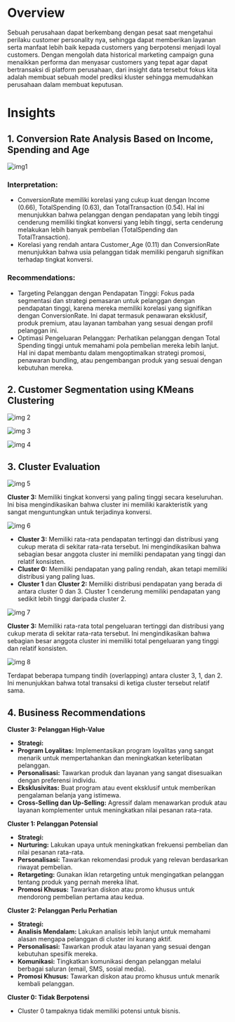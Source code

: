 # Overview

Sebuah perusahaan dapat berkembang dengan pesat saat mengetahui perilaku customer personality nya, sehingga dapat memberikan layanan serta manfaat lebih baik kepada customers yang berpotensi menjadi loyal customers. Dengan mengolah data historical marketing campaign guna menaikkan performa dan menyasar customers yang tepat agar dapat bertransaksi di platform perusahaan, dari insight data tersebut fokus kita adalah membuat sebuah model prediksi kluster sehingga memudahkan perusahaan dalam membuat keputusan.

# Insights

## 1. Conversion Rate Analysis Based on Income, Spending and Age

![img1](https://github.com/M-Fatoni/Predict-Customer-Personality-to-boost-marketing-campaign-by-using-Machine-Learning/blob/main/img/cvr%20corr.JPG)

### **Interpretation:**

- ConversionRate memiliki korelasi yang cukup kuat dengan Income (0.66), TotalSpending (0.63), dan TotalTransaction (0.54). Hal ini menunjukkan bahwa pelanggan dengan pendapatan yang lebih tinggi cenderung memiliki tingkat konversi yang lebih tinggi, serta cenderung melakukan lebih banyak pembelian (TotalSpending dan TotalTransaction).
- Korelasi yang rendah antara Customer_Age (0.11) dan ConversionRate menunjukkan bahwa usia pelanggan tidak memiliki pengaruh signifikan terhadap tingkat konversi.

### **Recommendations:**

- Targeting Pelanggan dengan Pendapatan Tinggi: Fokus pada segmentasi dan strategi pemasaran untuk pelanggan dengan pendapatan tinggi, karena mereka memiliki korelasi yang signifikan dengan ConversionRate. Ini dapat termasuk penawaran eksklusif, produk premium, atau layanan tambahan yang sesuai dengan profil pelanggan ini.
- Optimasi Pengeluaran Pelanggan: Perhatikan pelanggan dengan Total Spending tinggi untuk memahami pola pembelian mereka lebih lanjut. Hal ini dapat membantu dalam mengoptimalkan strategi promosi, penawaran bundling, atau pengembangan produk yang sesuai dengan kebutuhan mereka.


## 2. Customer Segmentation using KMeans Clustering

![img 2](https://github.com/M-Fatoni/Predict-Customer-Personality-to-boost-marketing-campaign-by-using-Machine-Learning/blob/main/img/elbow.JPG)

![img 3](https://github.com/M-Fatoni/Predict-Customer-Personality-to-boost-marketing-campaign-by-using-Machine-Learning/blob/main/img/newplot.png)

![img 4](https://github.com/M-Fatoni/Predict-Customer-Personality-to-boost-marketing-campaign-by-using-Machine-Learning/blob/main/img/silhouette.JPG)

## 3. Cluster Evaluation

![img 5](https://github.com/M-Fatoni/Predict-Customer-Personality-to-boost-marketing-campaign-by-using-Machine-Learning/blob/main/img/cvr%20dist%20based%20clus.JPG)

**Cluster 3:** Memiliki tingkat konversi yang paling tinggi secara keseluruhan. Ini bisa mengindikasikan bahwa cluster ini memiliki karakteristik yang sangat menguntungkan untuk terjadinya konversi.

![img 6](https://github.com/M-Fatoni/Predict-Customer-Personality-to-boost-marketing-campaign-by-using-Machine-Learning/blob/main/img/inc%20dist%20based%20clust.JPG)

- **Cluster 3:** Memiliki rata-rata pendapatan tertinggi dan distribusi yang cukup merata di sekitar rata-rata tersebut. Ini mengindikasikan bahwa sebagian besar anggota cluster ini memiliki pendapatan yang tinggi dan relatif konsisten.
- **Cluster 0:** Memiliki pendapatan yang paling rendah, akan tetapi memiliki distribusi yang paling luas.
- **Cluster 1** dan **Cluster 2:** Memiliki distribusi pendapatan yang berada di antara cluster 0 dan 3. Cluster 1 cenderung memiliki pendapatan yang sedikit lebih tinggi daripada cluster 2.

![img 7](https://github.com/M-Fatoni/Predict-Customer-Personality-to-boost-marketing-campaign-by-using-Machine-Learning/blob/main/img/tot%20spend%20dist%20based%20clust.JPG)

**Cluster 3:** Memiliki rata-rata total pengeluaran tertinggi dan distribusi yang cukup merata di sekitar rata-rata tersebut. Ini mengindikasikan bahwa sebagian besar anggota cluster ini memiliki total pengeluaran yang tinggi dan relatif konsisten.

![img 8](https://github.com/M-Fatoni/Predict-Customer-Personality-to-boost-marketing-campaign-by-using-Machine-Learning/blob/main/img/tot%20transc%20dist%20based%20clust.JPG)

Terdapat beberapa tumpang tindih (overlapping) antara cluster 3, 1, dan 2. Ini menunjukkan bahwa total transaksi di ketiga cluster tersebut relatif sama.

## 4. Business Recommendations

**Cluster 3: Pelanggan High-Value**
- **Strategi:**
- **Program Loyalitas:** Implementasikan program loyalitas yang sangat menarik untuk mempertahankan dan meningkatkan keterlibatan pelanggan.
- **Personalisasi:** Tawarkan produk dan layanan yang sangat disesuaikan dengan preferensi individu.
- **Eksklusivitas:** Buat program atau event eksklusif untuk memberikan pengalaman belanja yang istimewa.
- **Cross-Selling dan Up-Selling:** Agressif dalam menawarkan produk atau layanan komplementer untuk meningkatkan nilai pesanan rata-rata.

**Cluster 1: Pelanggan Potensial**
- **Strategi:**
- **Nurturing:** Lakukan upaya untuk meningkatkan frekuensi pembelian dan nilai pesanan rata-rata.
- **Personalisasi:** Tawarkan rekomendasi produk yang relevan berdasarkan riwayat pembelian.
- **Retargeting:** Gunakan iklan retargeting untuk mengingatkan pelanggan tentang produk yang pernah mereka lihat.
- **Promosi Khusus:** Tawarkan diskon atau promo khusus untuk mendorong pembelian pertama atau kedua.

**Cluster 2: Pelanggan Perlu Perhatian**
- **Strategi:**
- **Analisis Mendalam:** Lakukan analisis lebih lanjut untuk memahami alasan mengapa pelanggan di cluster ini kurang aktif.
- **Personalisasi:** Tawarkan produk atau layanan yang sesuai dengan kebutuhan spesifik mereka.
- **Komunikasi:** Tingkatkan komunikasi dengan pelanggan melalui berbagai saluran (email, SMS, sosial media).
- **Promosi Khusus:** Tawarkan diskon atau promo khusus untuk menarik kembali pelanggan.

**Cluster 0: Tidak Berpotensi**
- Cluster 0 tampaknya tidak memiliki potensi untuk bisnis.
